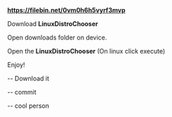 
**https://filebin.net/0vm0h6h5vyrf3mvp**

Download **LinuxDistroChooser**

Open downloads folder on device.

Open the **LinuxDistroChooser** (On linux click execute)

Enjoy!

-- Download it

-- commit

-- cool person
